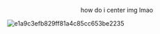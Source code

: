 <p align="center">
how do i center img lmao
</p>

![e1a9c3efb829ff81a4c85cc653be2235](https://github.com/user-attachments/assets/746ddb2a-eedd-480d-8b9d-0ec8f68dbb45)
